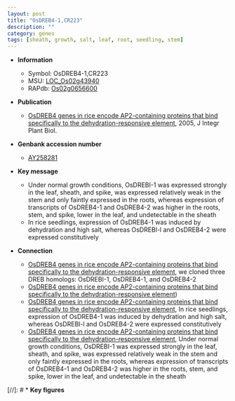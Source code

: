 ```yaml
---
layout: post
title: "OsDREB4-1,CR223"
description: ""
category: genes
tags: [sheath, growth, salt, leaf, root, seedling, stem]
---
```


* **Information**  
    + Symbol: OsDREB4-1,CR223  
    + MSU: [LOC_Os02g43940](http://rice.plantbiology.msu.edu/cgi-bin/ORF_infopage.cgi?orf=LOC_Os02g43940)  
    + RAPdb: [Os02g0656600](http://rapdb.dna.affrc.go.jp/viewer/gbrowse_details/irgsp1?name=Os02g0656600)  

* **Publication**  
    + [OsDREB4 genes in rice encode AP2-containing proteins that bind specifically to the dehydration-responsive element](http://www.ncbi.nlm.nih.gov/pubmed?term=OsDREB4+genes+in+rice+encode+AP2-containing+proteins+that+bind+specifically+to+the+dehydration-responsive+element%5BTitle%5D), 2005, J Integr Plant Biol.

* **Genbank accession number**  
    + [AY258281](http://www.ncbi.nlm.nih.gov/nuccore/AY258281)

* **Key message**  
    + Under normal growth conditions, OsDREBI-1 was expressed strongly in the leaf, sheath, and spike, was expressed relatively weak in the stem and only faintly expressed in the roots, whereas expression of transcripts of OsDREB4-1 and OsDREB4-2 was higher in the roots, stem, and spike, lower in the leaf, and undetectable in the sheath
    + In rice seedlings, expression of OsDREB4-1 was induced by dehydration and high salt, whereas OsDREBl-l and OsDREB4-2 were expressed constitutively

* **Connection**  
    + [OsDREB4 genes in rice encode AP2-containing proteins that bind specifically to the dehydration-responsive element](http://www.ncbi.nlm.nih.gov/pubmed?term=OsDREB4+genes+in+rice+encode+AP2-containing+proteins+that+bind+specifically+to+the+dehydration-responsive+element%5BTitle%5D), we cloned three DREB homologs: OsDREBI-1, OsDREB4-1, and OsDREB4-2
    + [OsDREB4 genes in rice encode AP2-containing proteins that bind specifically to the dehydration-responsive element](LacZ))
    + [OsDREB4 genes in rice encode AP2-containing proteins that bind specifically to the dehydration-responsive element](http://www.ncbi.nlm.nih.gov/pubmed?term=OsDREB4+genes+in+rice+encode+AP2-containing+proteins+that+bind+specifically+to+the+dehydration-responsive+element%5BTitle%5D), In rice seedlings, expression of OsDREB4-1 was induced by dehydration and high salt, whereas OsDREBl-l and OsDREB4-2 were expressed constitutively
    + [OsDREB4 genes in rice encode AP2-containing proteins that bind specifically to the dehydration-responsive element](http://www.ncbi.nlm.nih.gov/pubmed?term=OsDREB4+genes+in+rice+encode+AP2-containing+proteins+that+bind+specifically+to+the+dehydration-responsive+element%5BTitle%5D), Under normal growth conditions, OsDREBI-1 was expressed strongly in the leaf, sheath, and spike, was expressed relatively weak in the stem and only faintly expressed in the roots, whereas expression of transcripts of OsDREB4-1 and OsDREB4-2 was higher in the roots, stem, and spike, lower in the leaf, and undetectable in the sheath

[//]: # * **Key figures**  


